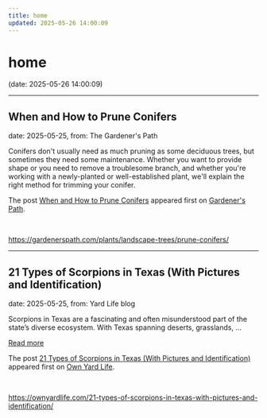 ```yaml
---
title: home
updated: 2025-05-26 14:00:09
---
```


# home

(date: 2025-05-26 14:00:09)

---

## When and How to Prune Conifers

date: 2025-05-25, from: The Gardener's Path

<p>Conifers don't usually need as much pruning as some deciduous trees, but sometimes they need some maintenance. Whether you want to provide shape or you need to remove a troublesome branch, and whether you're working with a newly-planted or well-established plant, we'll explain the right method for trimming your conifer.</p>
<p>The post <a href="https://gardenerspath.com/plants/landscape-trees/prune-conifers/">When and How to Prune Conifers</a> appeared first on <a href="https://gardenerspath.com">Gardener&#039;s Path</a>.</p>
 

<br> 

<https://gardenerspath.com/plants/landscape-trees/prune-conifers/>

---

## 21 Types of Scorpions in Texas (With Pictures and Identification)

date: 2025-05-25, from: Yard Life blog

<p>Scorpions in Texas are a fascinating and often misunderstood part of the state&#8217;s diverse ecosystem. With Texas spanning deserts, grasslands, ... </p>
<p class="read-more-container"><a title="21 Types of Scorpions in Texas (With Pictures and Identification)" class="read-more button" href="https://ownyardlife.com/21-types-of-scorpions-in-texas-with-pictures-and-identification/#more-28805" aria-label="Read more about 21 Types of Scorpions in Texas (With Pictures and Identification)">Read more</a></p>
<p>The post <a href="https://ownyardlife.com/21-types-of-scorpions-in-texas-with-pictures-and-identification/">21 Types of Scorpions in Texas (With Pictures and Identification)</a> appeared first on <a href="https://ownyardlife.com">Own Yard Life</a>.</p>
 

<br> 

<https://ownyardlife.com/21-types-of-scorpions-in-texas-with-pictures-and-identification/>

